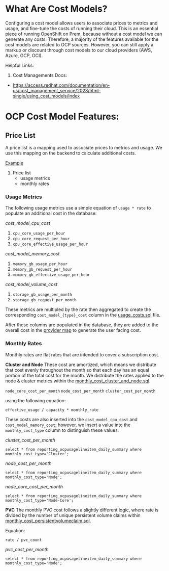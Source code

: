 # What Are Cost Models?

Configuring a cost model allows users to associate prices to metrics and usage, and fine-tune the costs of running their cloud. This is an essential piece of running OpenShift on Prem, because without a cost model we can generate any costs. Therefore, a majority of the features available for the cost models are related to OCP sources. However, you can still apply a markup or discount through cost models to our cloud providers (AWS, Azure, GCP, OCI).


Helpful Links:
1. Cost Managements Docs:
- https://access.redhat.com/documentation/en-us/cost_management_service/2023/html-single/using_cost_models/index


# OCP Cost Model Features:

## Price List
A price list is a mapping used to associate prices to metrics and usage. We use this mapping on the backend to calculate additional costs.

[Example](https://github.com/project-koku/koku/blob/main/dev/scripts/cost_models/openshift_on_prem_cost_model.json)

1. Price list
    - usage metrics
    - monthly rates

### Usage Metrics

The following usage metrics use a simple equation of `usage * rate` to populate an additional cost in the database:

*cost_model_cpu_cost*
1. `cpu_core_usage_per_hour`
2. `cpu_core_request_per_hour`
3. `cpu_core_effective_usage_per_hour`

*cost_model_memory_cost*
1. `memory_gb_usage_per_hour`
2. `memory_gb_request_per_hour`
3. `memory_gb_effective_usage_per_hour`

*cost_model_volume_cost*
1. `storage_gb_usage_per_month`
2. `storage_gb_request_per_month`

These metrics are multipled by the rate then aggregated to create the corresponding `cost_model_{type}_cost` column in the [usage_costs.sql](https://github.com/project-koku/koku/blob/main/koku/masu/database/sql/openshift/cost_model/usage_costs.sql) file.

After these columns are populated in the database, they are added to the overall cost in the [provider map](https://github.com/project-koku/koku/blob/main/koku/api/report/ocp/provider_map.py) to generate the user facing cost.


### Monthly Rates
Monthly rates are flat rates that are intended to cover a subscription cost.

**Cluster and Node**
These cost are amortized, which means we distribute that cost evenly throughout the month so that each day has an equal portion of the total cost for the month. We distribute the rates applied to the node & cluster metrics within the [monthly_cost_cluster_and_node.sql](https://github.com/project-koku/koku/blob/main/koku/masu/database/sql/openshift/cost_model/monthly_cost_cluster_and_node.sql).

`node_core_cost_per_month`
`node_cost_per_month`
`cluster_cost_per_month`

using the following equation:
```
effective_usage / capacity * monthly_rate
```

These costs are also inserted into the `cost_model_cpu_cost` and `cost_model_memory_cost`; however, we insert a value into the `monthly_cost_type` column to distinguish these values.

*cluster_cost_per_month*
```
select * from reporting_ocpusagelineitem_daily_summary where monthly_cost_type='Cluster';
```

*node_cost_per_month*
```
select * from reporting_ocpusagelineitem_daily_summary where monthly_cost_type='Node';
```

*node_core_cost_per_month*
```
select * from reporting_ocpusagelineitem_daily_summary where monthly_cost_type='Node-Core';
```

**PVC**
The monthly PVC cost follows a slightly different logic, where rate is divided by the number of unique persistent volume claims within [monthly_cost_persistentvolumeclaim.sql](https://github.com/project-koku/koku/blob/main/koku/masu/database/sql/openshift/cost_model/monthly_cost_persistentvolumeclaim.sql).

Equation:
```
rate / pvc_count
```
*pvc_cost_per_month*
```
select * from reporting_ocpusagelineitem_daily_summary where monthly_cost_type='Node';
```
